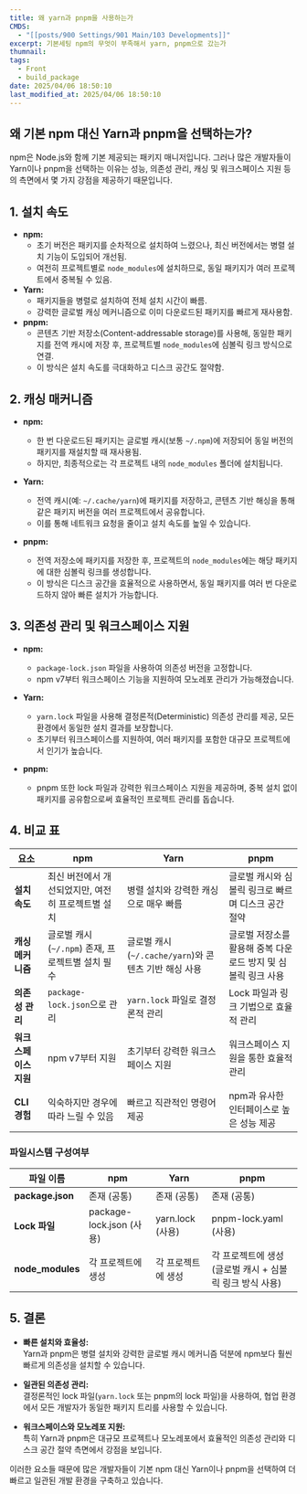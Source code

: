 ```yaml
---
title: 왜 yarn과 pnpm을 사용하는가
CMDS:
  - "[[posts/900 Settings/901 Main/103 Developments]]"
excerpt: 기본세팅 npm의 무엇이 부족해서 yarn, pnpm으로 갔는가
thumnail: 
tags:
  - Front
  - build_package
date: 2025/04/06 18:50:10
last_modified_at: 2025/04/06 18:50:10
---
```


## 왜 기본 npm 대신 Yarn과 pnpm을 선택하는가?

npm은 Node.js와 함께 기본 제공되는 패키지 매니저입니다. 그러나 많은 개발자들이 Yarn이나 pnpm을 선택하는 이유는 성능, 의존성 관리, 캐싱 및 워크스페이스 지원 등의 측면에서 몇 가지 강점을 제공하기 때문입니다.

## 1. 설치 속도

- **npm:**
  - 초기 버전은 패키지를 순차적으로 설치하여 느렸으나, 최신 버전에서는 병렬 설치 기능이 도입되어 개선됨.
  - 여전히 프로젝트별로 `node_modules`에 설치하므로, 동일 패키지가 여러 프로젝트에서 중복될 수 있음.
- **Yarn:**
  - 패키지들을 병렬로 설치하여 전체 설치 시간이 빠름.
  - 강력한 글로벌 캐싱 메커니즘으로 이미 다운로드된 패키지를 빠르게 재사용함.
- **pnpm:**
  - 콘텐츠 기반 저장소(Content-addressable storage)를 사용해, 동일한 패키지를 전역 캐시에 저장 후, 프로젝트별 `node_modules`에 심볼릭 링크 방식으로 연결.
  - 이 방식은 설치 속도를 극대화하고 디스크 공간도 절약함.

## 2. 캐싱 매커니즘

- **npm:**
  - 한 번 다운로드된 패키지는 글로벌 캐시(보통 `~/.npm`)에 저장되어 동일 버전의 패키지를 재설치할 때 재사용됨.
  - 하지만, 최종적으로는 각 프로젝트 내의 `node_modules` 폴더에 설치됩니다.
  
- **Yarn:**
  - 전역 캐시(예: `~/.cache/yarn`)에 패키지를 저장하고, 콘텐츠 기반 해싱을 통해 같은 패키지 버전을 여러 프로젝트에서 공유합니다.
  - 이를 통해 네트워크 요청을 줄이고 설치 속도를 높일 수 있습니다.
  
- **pnpm:**
  - 전역 저장소에 패키지를 저장한 후, 프로젝트의 `node_modules`에는 해당 패키지에 대한 심볼릭 링크를 생성합니다.
  - 이 방식은 디스크 공간을 효율적으로 사용하면서, 동일 패키지를 여러 번 다운로드하지 않아 빠른 설치가 가능합니다.

## 3. 의존성 관리 및 워크스페이스 지원

- **npm:**
  - `package-lock.json` 파일을 사용하여 의존성 버전을 고정합니다.
  - npm v7부터 워크스페이스 기능을 지원하여 모노레포 관리가 가능해졌습니다.
  
- **Yarn:**
  - `yarn.lock` 파일을 사용해 결정론적(Deterministic) 의존성 관리를 제공, 모든 환경에서 동일한 설치 결과를 보장합니다.
  - 초기부터 워크스페이스를 지원하여, 여러 패키지를 포함한 대규모 프로젝트에서 인기가 높습니다.
  
- **pnpm:**
  - pnpm 또한 lock 파일과 강력한 워크스페이스 지원을 제공하며, 중복 설치 없이 패키지를 공유함으로써 효율적인 프로젝트 관리를 돕습니다.

## 4. 비교 표

| **요소**        | **npm**                          | **Yarn**                              | **pnpm**                            |
| ------------- | -------------------------------- | ------------------------------------- | ----------------------------------- |
| **설치 속도**     | 최신 버전에서 개선되었지만, 여전히 프로젝트별 설치     | 병렬 설치와 강력한 캐싱으로 매우 빠름                 | 글로벌 캐시와 심볼릭 링크로 빠르며 디스크 공간 절약       |
| **캐싱 메커니즘**   | 글로벌 캐시(`~/.npm`) 존재, 프로젝트별 설치 필수 | 글로벌 캐시(`~/.cache/yarn`)와 콘텐츠 기반 해싱 사용 | 글로벌 저장소를 활용해 중복 다운로드 방지 및 심볼릭 링크 사용 |
| **의존성 관리**    | `package-lock.json`으로 관리         | `yarn.lock` 파일로 결정론적 관리               | Lock 파일과 링크 기법으로 효율적 관리             |
| **워크스페이스 지원** | npm v7부터 지원                      | 초기부터 강력한 워크스페이스 지원                    | 워크스페이스 지원을 통한 효율적 관리                |
| **CLI 경험**    | 익숙하지만 경우에 따라 느릴 수 있음             | 빠르고 직관적인 명령어 제공                       | npm과 유사한 인터페이스로 높은 성능 제공            |

### 파일시스템 구성여부

| 파일 이름            | npm                    | Yarn           | pnpm                               |
| ---------------- | ---------------------- | -------------- | ---------------------------------- |
| **package.json** | 존재 (공통)                | 존재 (공통)        | 존재 (공통)                            |
| **Lock 파일**      | package-lock.json (사용) | yarn.lock (사용) | pnpm-lock.yaml (사용)                |
| **node_modules** | 각 프로젝트에 생성             | 각 프로젝트에 생성     | 각 프로젝트에 생성 (글로벌 캐시 + 심볼릭 링크 방식 사용) |


## 5. 결론

- **빠른 설치와 효율성:**  
  Yarn과 pnpm은 병렬 설치와 강력한 글로벌 캐시 메커니즘 덕분에 npm보다 훨씬 빠르게 의존성을 설치할 수 있습니다.
  
- **일관된 의존성 관리:**  
  결정론적인 lock 파일(`yarn.lock` 또는 pnpm의 lock 파일)을 사용하여, 협업 환경에서 모든 개발자가 동일한 패키지 트리를 사용할 수 있습니다.
  
- **워크스페이스와 모노레포 지원:**  
  특히 Yarn과 pnpm은 대규모 프로젝트나 모노레포에서 효율적인 의존성 관리와 디스크 공간 절약 측면에서 강점을 보입니다.
  
이러한 요소들 때문에 많은 개발자들이 기본 npm 대신 Yarn이나 pnpm을 선택하여 더 빠르고 일관된 개발 환경을 구축하고 있습니다.

